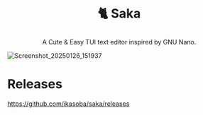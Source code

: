 <h1><p align=center>🐈 Saka</p></h1>
<p align=center>
A Cute & Easy TUI text editor inspired by GNU Nano.

![Screenshot_20250126_151937](https://github.com/user-attachments/assets/6f18a0ba-885e-433b-a80b-2c265ab4f5d1)
</p>

# Releases

https://github.com/ikasoba/saka/releases
